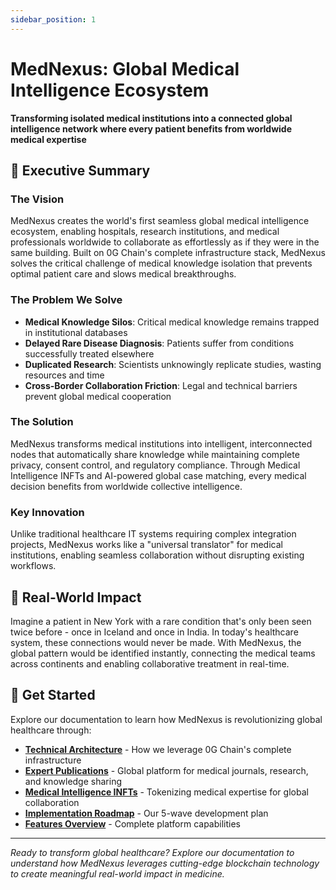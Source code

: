 ```yaml
---
sidebar_position: 1
---
```


# MedNexus: Global Medical Intelligence Ecosystem

**Transforming isolated medical institutions into a connected global intelligence network where every patient benefits from worldwide medical expertise**

## 🎯 Executive Summary

### The Vision

MedNexus creates the world's first seamless global medical intelligence ecosystem, enabling hospitals, research institutions, and medical professionals worldwide to collaborate as effortlessly as if they were in the same building. Built on 0G Chain's complete infrastructure stack, MedNexus solves the critical challenge of medical knowledge isolation that prevents optimal patient care and slows medical breakthroughs.

### The Problem We Solve

- **Medical Knowledge Silos**: Critical medical knowledge remains trapped in institutional databases
- **Delayed Rare Disease Diagnosis**: Patients suffer from conditions successfully treated elsewhere
- **Duplicated Research**: Scientists unknowingly replicate studies, wasting resources and time
- **Cross-Border Collaboration Friction**: Legal and technical barriers prevent global medical cooperation

### The Solution

MedNexus transforms medical institutions into intelligent, interconnected nodes that automatically share knowledge while maintaining complete privacy, consent control, and regulatory compliance. Through Medical Intelligence INFTs and AI-powered global case matching, every medical decision benefits from worldwide collective intelligence.

### Key Innovation

Unlike traditional healthcare IT systems requiring complex integration projects, MedNexus works like a "universal translator" for medical institutions, enabling seamless collaboration without disrupting existing workflows.

## 🌟 Real-World Impact

Imagine a patient in New York with a rare condition that's only been seen twice before - once in Iceland and once in India. In today's healthcare system, these connections would never be made. With MedNexus, the global pattern would be identified instantly, connecting the medical teams across continents and enabling collaborative treatment in real-time.

## 🚀 Get Started

Explore our documentation to learn how MedNexus is revolutionizing global healthcare through:

- **[Technical Architecture](./overview/technical-architecture)** - How we leverage 0G Chain's complete infrastructure
- **[Expert Publications](./overview/expert-publications)** - Global platform for medical journals, research, and knowledge sharing
- **[Medical Intelligence INFTs](./overview/medical-infts)** - Tokenizing medical expertise for global collaboration
- **[Implementation Roadmap](./overview/roadmap)** - Our 5-wave development plan
- **[Features Overview](./overview/features)** - Complete platform capabilities

---

_Ready to transform global healthcare? Explore our documentation to understand how MedNexus leverages cutting-edge blockchain technology to create meaningful real-world impact in medicine._
